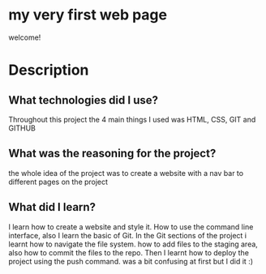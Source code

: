 # my very first web page

welcome!

# Description

## What technologies did I use?

Throughout this project the 4 main things I used was HTML, CSS, GIT and GITHUB

## What was the reasoning for the project?
the whole idea of the project was to create a website with a nav bar to different pages on the project

## What did I learn?

I learn how to create a website and style it. How to use the command line interface, also I learn the basic of Git.
In the Git sections of the project i learnt how to navigate the file system. how to add files to the staging area,
also how to commit the files to the repo. Then I learnt how to deploy the project using the push command.
was a bit confusing at first but I did it :)